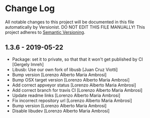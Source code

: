 # Change Log

All notable changes to this project will be documented in this file
automatically by Versionist. DO NOT EDIT THIS FILE MANUALLY!
This project adheres to [Semantic Versioning](http://semver.org/).

## 1.3.6 - 2019-05-22

* Package: set it to private, so that that it won't get published by CI [Gergely Imreh]
* Libusb: Use our own fork of libusb [Juan Cruz Viotti]
* Bump version [Lorenzo Alberto Maria Ambrosi]
* Bump OSX target version [Lorenzo Alberto Maria Ambrosi]
* Add correct appveyor status [Lorenzo Alberto Maria Ambrosi]
* Add correct branch for travis CI [Lorenzo Alberto Maria Ambrosi]
* Update readme links [Lorenzo Alberto Maria Ambrosi]
* Fix incorrect repository url [Lorenzo Alberto Maria Ambrosi]
* Bump version [Lorenzo Alberto Maria Ambrosi]
* Disable libudev [Lorenzo Alberto Maria Ambrosi]
